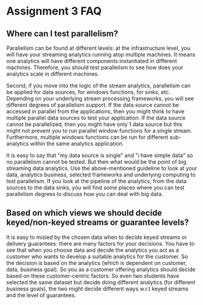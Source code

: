 # Assignment 3 FAQ

## Where can I test parallelism?

Parallelism can be found at different levels: at the infrastructure level, you will have your streaming analytics running atop multiple machines. It means one analytics will have different components instantiated in different machines. Therefore, you should test parallelism to see how does your analytics scale in different machines.

Second, if you move into the logic of the stream analytics, parallelism can be applied for data sources, for windows functions, for sinks, etc. Depending on your underlying stream processing frameworks, you will see different degrees of parallelism support. If the data source cannot be accessed in parallel from the applications, then you might think to have multiple parallel data sources to test your application. If the data source cannot be parallelized, then you might have only 1 data source but this might not prevent you to run parallel window functions for a single stream. Furthermore, multiple windows functions can be run for different sub-analytics within the same analytics application.

It is easy to say that "my data source is single" and "i have simple data" so no parallelism cannot be tested. But then what would be the point of big streaming data analytics. Use the above-mentioned guideline to look at your data, analytics business, selected frameworks and underlying computing to test parallelism. If you look at the pipeline of the analytics, from the data sources to the data sinks, you will find some places where you can test parallelism degrees to discuss how you can deal with big data.

##  Based on which views we should decide keyed/non-keyed streams or guarantee levels?
It is easy to misled by the chosen data when to decide keyed streams or delivery guarantees: there are many factors for your decisions. You have to see that when you choose data and decide the analytics you act as a customer who wants to develop a suitable analytics for the customer. So the decision is based on the analytics (which is dependent on customer, data, business goal). So you as a customer offering analytics should decide based on these customer-centric factors. So even two students have selected the same dataset but decide doing different analytics (for different business goals), the two might decide different ways w.r.t keyed streams and the level of guarantees.
